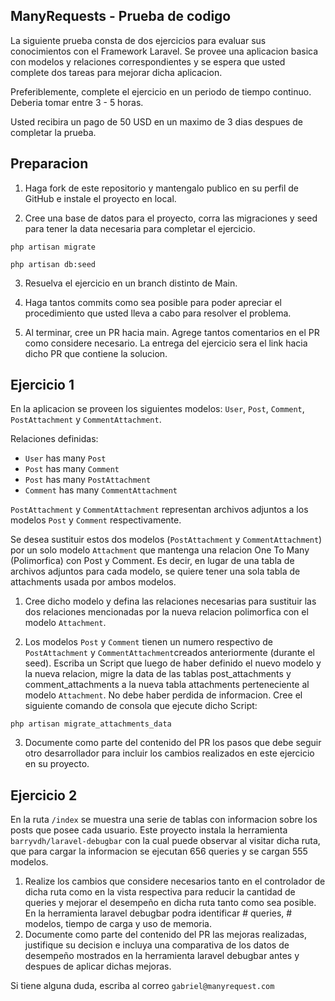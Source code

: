 ## ManyRequests - Prueba de codigo 

La siguiente prueba consta de dos ejercicios para evaluar sus conocimientos con el Framework Laravel. Se provee una aplicacion basica con modelos y relaciones correspondientes y se espera que usted complete dos tareas para mejorar dicha aplicacion. 

Preferiblemente, complete el ejercicio en un periodo de tiempo continuo. Deberia tomar entre 3 - 5 horas.

Usted recibira un pago de 50 USD en un maximo de 3 dias despues de completar la prueba.

## Preparacion 

1) Haga fork de este repositorio y mantengalo publico en su perfil de GitHub e instale el proyecto en local.

2) Cree una base de datos para el proyecto, corra las migraciones y seed para tener la data necesaria para completar el ejercicio.

`php artisan migrate`

`php artisan db:seed`

3) Resuelva el ejercicio en un branch distinto de Main.

3) Haga tantos commits como sea posible para poder apreciar el procedimiento que usted lleva a cabo para resolver el problema.

4) Al terminar, cree un PR hacia main. Agrege tantos comentarios en el PR como considere necesario. La entrega del ejercicio sera el link hacia dicho PR que contiene la solucion.

## Ejercicio 1

En la aplicacion se proveen los siguientes modelos: `User`, `Post`, `Comment`, `PostAttachment` y `CommentAttachment`.

Relaciones definidas:
* `User` has many `Post`
* `Post` has many `Comment`
* `Post` has many `PostAttachment`
* `Comment` has many `CommentAttachment`

`PostAttachment` y `CommentAttachment` representan archivos adjuntos a los modelos `Post` y `Comment` respectivamente. 

Se desea sustituir estos dos modelos (`PostAttachment` y `CommentAttachment`) por un solo modelo `Attachment` que mantenga una relacion One To Many (Polimorfica) con Post y Comment. Es decir, en lugar de una tabla de archivos adjuntos para cada modelo, se quiere tener una sola tabla de attachments usada por ambos modelos.

1) Cree dicho modelo y defina las relaciones necesarias para sustituir las dos relaciones mencionadas por la nueva relacion polimorfica con el modelo `Attachment`.

2) Los modelos `Post` y `Comment` tienen un numero respectivo de `PostAttachment` y `CommentAttachment`creados anteriormente (durante el seed). Escriba un Script que luego de haber definido el nuevo modelo y la nueva relacion, migre la data de las tablas post_attachments y comment_attachments a la nueva tabla attachments perteneciente al modelo `Attachment`. No debe haber perdida de informacion. Cree el siguiente comando de consola que ejecute dicho Script: 

`php artisan migrate_attachments_data`

3) Documente como parte del contenido  del PR los pasos que debe seguir otro desarrollador para incluir los cambios realizados en este ejercicio en su proyecto. 

## Ejercicio 2

En la ruta `/index` se muestra una serie de tablas con informacion sobre los posts que posee cada usuario. Este proyecto instala la herramienta `barryvdh/laravel-debugbar` con la cual puede observar al visitar dicha ruta, que para cargar la informacion se ejecutan 656 queries y se cargan 555 modelos. 

1) Realize los cambios que considere necesarios tanto en el controlador de dicha ruta como en la vista respectiva para reducir la cantidad de queries y mejorar el desempeño en dicha ruta tanto como sea posible. En la herramienta laravel debugbar podra identificar # queries, # modelos, tiempo de carga y uso de memoria. 
2) Documente como parte del contenido del PR las mejoras realizadas, justifique su decision e incluya una comparativa de los datos de desempeño mostrados en la herramienta laravel debugbar antes y despues de aplicar dichas mejoras. 

Si tiene alguna duda, escriba al correo `gabriel@manyrequest.com`


